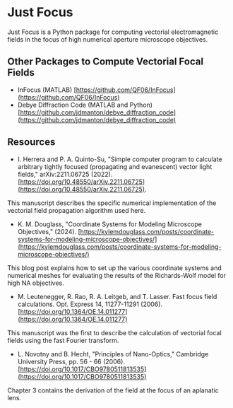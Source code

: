 # Just Focus

Just Focus is a Python package for computing vectorial electromagnetic fields in the focus of high numerical aperture microscope objectives.

## Other Packages to Compute Vectorial Focal Fields

- InFocus (MATLAB) [https://github.com/QF06/InFocus](https://github.com/QF06/InFocus)
- Debye Diffraction Code (MATLAB and Python) [https://github.com/jdmanton/debye_diffraction_code](https://github.com/jdmanton/debye_diffraction_code)

## Resources

- I. Herrera and P. A. Quinto-Su, "Simple computer program to calculate arbitrary tightly focused (propagating and evanescent) vector light fields," arXiv:2211.06725 (2022). [https://doi.org/10.48550/arXiv.2211.06725](https://doi.org/10.48550/arXiv.2211.06725).

This manuscript describes the specific numerical implementation of the vectorial field propagation algorithm used here.

- K. M. Douglass, "Coordinate Systems for Modeling Microscope Objectives," (2024). [https://kylemdouglass.com/posts/coordinate-systems-for-modeling-microscope-objectives/](https://kylemdouglass.com/posts/coordinate-systems-for-modeling-microscope-objectives/)

This blog post explains how to set up the various coordinate systems and numerical meshes for evaluating the results of the Richards-Wolf model for high NA objectives.

- M. Leutenegger, R. Rao, R. A. Leitgeb, and T. Lasser. Fast focus field calculations. Opt. Express 14, 11277-11291 (2006). [https://doi.org/10.1364/OE.14.011277](https://doi.org/10.1364/OE.14.011277)

This manuscript was the first to describe the calculation of vectorial focal fields using the fast Fourier transform.

- L. Novotny and B. Hecht, "Principles of Nano-Optics," Cambridge University Press, pp. 56 - 66 (2006). [https://doi.org/10.1017/CBO9780511813535](https://doi.org/10.1017/CBO9780511813535)

Chapter 3 contains the derivation of the field at the focus of an aplanatic lens.
